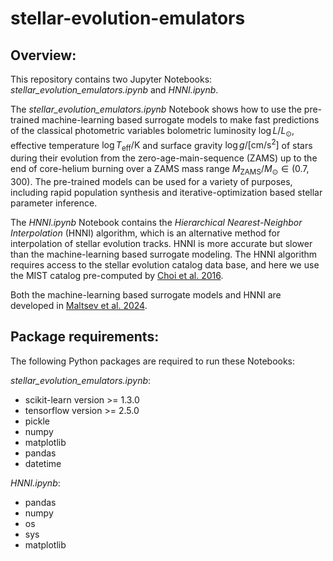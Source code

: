 # stellar-evolution-emulators

## **Overview:**

This repository contains two Jupyter Notebooks: *stellar_evolution_emulators.ipynb* and *HNNI.ipynb*. 

The *stellar_evolution_emulators.ipynb* Notebook shows how to use the pre-trained machine-learning based surrogate models to make fast predictions of the classical photometric variables bolometric luminosity $\log L/L_\odot$, effective temperature $\log T_\mathrm{eff}/\mathrm{K}$ and surface gravity $\log g/\mathrm{[cm/s^2]}$ of stars during their evolution from the zero-age-main-sequence (ZAMS) up to the end of core-helium burning over a ZAMS mass range $M_\mathrm{ZAMS}/M_\odot \in (0.7, 300)$. The pre-trained models can be used for a variety of purposes, including rapid population synthesis and iterative-optimization based stellar parameter inference.

The *HNNI.ipynb* Notebook contains the *Hierarchical Nearest-Neighbor Interpolation* (HNNI) algorithm, which is an alternative method for interpolation of stellar evolution tracks. HNNI is more accurate but slower than the machine-learning based surrogate modeling. The HNNI algorithm requires access to the stellar evolution catalog data base, and here we use the MIST catalog pre-computed by [Choi et al. 2016](https://ui.adsabs.harvard.edu/abs/2016ApJ...823..102C/abstract). 

Both the machine-learning based surrogate models and HNNI are developed in [Maltsev et al. 2024](https://ui.adsabs.harvard.edu/abs/2024A%26A...681A..86M/abstract).

## **Package requirements:**
The following Python packages are required to run these Notebooks:

*stellar_evolution_emulators.ipynb*:
- scikit-learn version >= 1.3.0
- tensorflow version >= 2.5.0
- pickle
- numpy
- matplotlib
- pandas
- datetime

*HNNI.ipynb*:
- pandas
- numpy
- os
- sys
- matplotlib
